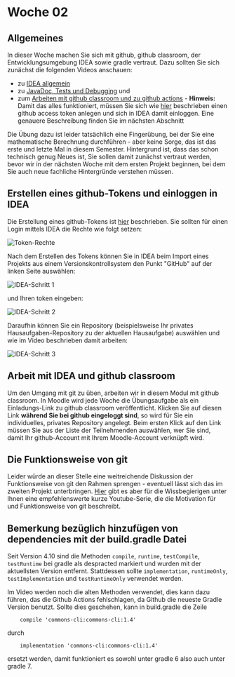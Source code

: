 # Woche 02

## Allgemeines

In dieser Woche machen Sie sich mit github, github classroom, der Entwicklungsumgebung IDEA sowie gradle vertraut. Dazu sollten Sie sich zunächst die folgenden Videos anschauen:

 * zu [IDEA allgemein](https://mediathek.htw-berlin.de/video/Programmieren-2-IDEA-und-gradle/e473c99c6c4ace5ca0211ea9c6ddbdff)
 * zu [JavaDoc, Tests und Debugging](https://mediathek.htw-berlin.de/video/Programmieren-2-JavaDoc-Tests-Debugging/b8517e720b92ee8f4fd0253da4003b60) und
 * zum [Arbeiten mit github classroom und zu github actions](https://mediathek.htw-berlin.de/video/Programmieren-2-Github-und-github-classroom/036e3b2487ed69492f4f31320e79fa3a) - **Hinweis:** Damit das alles funktioniert, müssen Sie sich wie [hier](https://docs.github.com/en/github/authenticating-to-github/creating-a-personal-access-token) beschrieben einen github access token anlegen und sich in IDEA damit einloggen. Eine genauere Beschreibung finden Sie im nächsten Abschnitt

Die Übung dazu ist leider tatsächlich eine Fingerübung, bei der Sie eine mathematische Berechnung durchführen - aber keine Sorge, das ist das erste und letzte Mal in diesem Semester. Hintergrund ist, dass das schon technisch genug Neues ist, Sie sollen damit zunächst vertraut werden, bevor wir in der nächsten Woche mit dem ersten Projekt beginnen, bei dem Sie auch neue fachliche Hintergründe verstehen müssen.

## Erstellen eines github-Tokens und einloggen in IDEA

Die Erstellung eines github-Tokens ist [hier](https://docs.github.com/en/github/authenticating-to-github/creating-a-personal-access-token) beschrieben. Sie sollten für einen Login mittels IDEA die Rechte wie folgt setzen:

![Token-Rechte](Bilder/tokensettings.png)

Nach dem Erstellen des Tokens können Sie in IDEA beim Import eines Projekts aus einem Versionskontrollsystem den Punkt "GitHub" auf der linken Seite auswählen:

![IDEA-Schritt 1](Bilder/IDEA-github.png)

und Ihren token eingeben:

![IDEA-Schritt 2](Bilder/IDEA-github2.png)

Daraufhin können Sie ein Repository (beispielsweise Ihr privates Hausaufgaben-Repository zu der aktuellen Hausaufgabe) auswählen und wie im Video beschrieben damit arbeiten:

![IDEA-Schritt 3](Bilder/IDEA-github3.png)

## Arbeit mit IDEA und github classroom

Um den Umgang mit git zu üben, arbeiten wir in diesem Modul mit github classroom. In Moodle wird jede Woche die Übungsaufgabe als ein Einladungs-Link zu github classroom veröffentlicht. Klicken Sie auf diesen Link **während Sie bei github eingeloggt sind**, so wird für Sie ein individuelles, privates Repository angelegt. Beim ersten Klick auf den Link müssen Sie aus der Liste der Teilnehmenden auswählen, wer Sie sind, damit Ihr github-Account mit Ihrem Moodle-Account verknüpft wird.

## Die Funktionsweise von git

Leider würde an dieser Stelle eine weitreichende Diskussion der Funktionsweise von git den Rahmen sprengen - eventuell lässt sich das im zweiten Projekt unterbringen. [Hier](https://www.youtube.com/watch?v=8oRjP8yj2Wo&list=PLg7s6cbtAD165JTRsXh8ofwRw0PqUnkVH) gibt es aber für die Wissbegierigen unter Ihnen eine empfehlenswerte kurze Youtube-Serie, die die Motivation für und Funktionsweise von git beschreibt.

## Bemerkung bezüglich hinzufügen von dependencies mit der build.gradle Datei

Seit Version 4.10 sind die Methoden `compile`, `runtime`, `testCompile`, `testRuntime` bei gradle als despracted markiert und wurden mit der aktuellsten Version entfernt. Stattdessen sollte `implementation`, `runtimeOnly`, `testImplementation` und `testRuntimeOnly` verwendet werden. 

Im Video werden noch die alten Methoden verwendet, dies kann dazu führen, das die Github Actions fehlschlagen, da Github die neueste Gradle Version benutzt. Sollte dies geschehen, kann in build.gradle die Zeile

```
    compile 'commons-cli:commons-cli:1.4'
```

durch

```
    implementation 'commons-cli:commons-cli:1.4'
```

ersetzt werden, damit funktioniert es sowohl unter gradle 6 also auch unter gradle 7.
